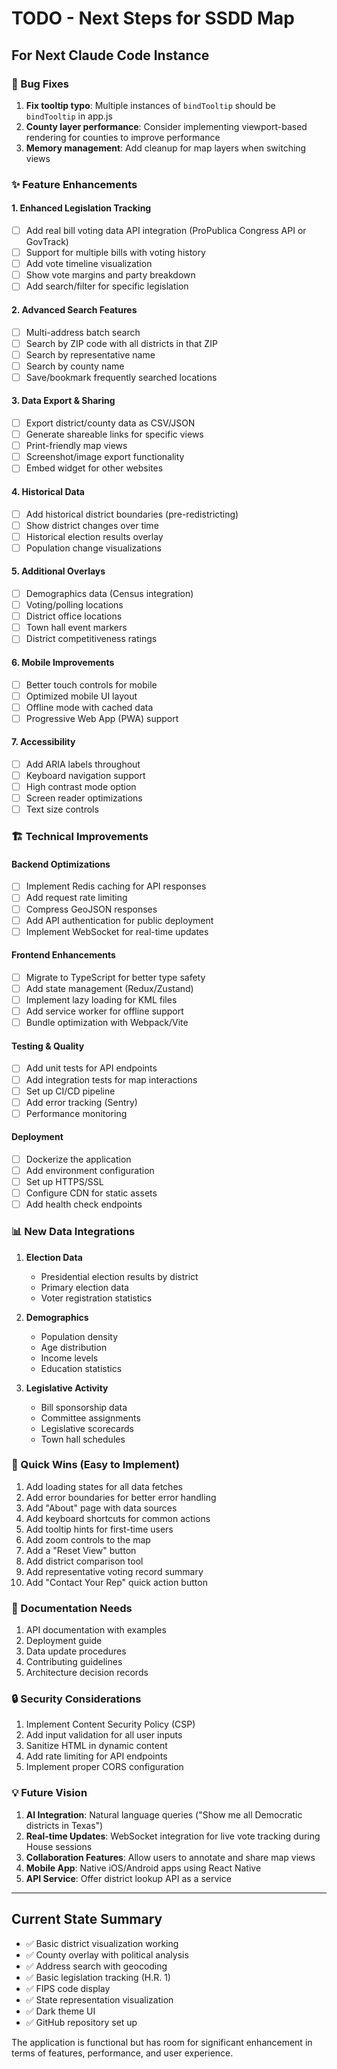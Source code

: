 # TODO - Next Steps for SSDD Map

## For Next Claude Code Instance

### 🐛 Bug Fixes
1. **Fix tooltip typo**: Multiple instances of `bindTooltip` should be `bindTooltip` in app.js
2. **County layer performance**: Consider implementing viewport-based rendering for counties to improve performance
3. **Memory management**: Add cleanup for map layers when switching views

### ✨ Feature Enhancements

#### 1. Enhanced Legislation Tracking
- [ ] Add real bill voting data API integration (ProPublica Congress API or GovTrack)
- [ ] Support for multiple bills with voting history
- [ ] Add vote timeline visualization
- [ ] Show vote margins and party breakdown
- [ ] Add search/filter for specific legislation

#### 2. Advanced Search Features
- [ ] Multi-address batch search
- [ ] Search by ZIP code with all districts in that ZIP
- [ ] Search by representative name
- [ ] Search by county name
- [ ] Save/bookmark frequently searched locations

#### 3. Data Export & Sharing
- [ ] Export district/county data as CSV/JSON
- [ ] Generate shareable links for specific views
- [ ] Print-friendly map views
- [ ] Screenshot/image export functionality
- [ ] Embed widget for other websites

#### 4. Historical Data
- [ ] Add historical district boundaries (pre-redistricting)
- [ ] Show district changes over time
- [ ] Historical election results overlay
- [ ] Population change visualizations

#### 5. Additional Overlays
- [ ] Demographics data (Census integration)
- [ ] Voting/polling locations
- [ ] District office locations
- [ ] Town hall event markers
- [ ] District competitiveness ratings

#### 6. Mobile Improvements
- [ ] Better touch controls for mobile
- [ ] Optimized mobile UI layout
- [ ] Offline mode with cached data
- [ ] Progressive Web App (PWA) support

#### 7. Accessibility
- [ ] Add ARIA labels throughout
- [ ] Keyboard navigation support
- [ ] High contrast mode option
- [ ] Screen reader optimizations
- [ ] Text size controls

### 🏗️ Technical Improvements

#### Backend Optimizations
- [ ] Implement Redis caching for API responses
- [ ] Add request rate limiting
- [ ] Compress GeoJSON responses
- [ ] Add API authentication for public deployment
- [ ] Implement WebSocket for real-time updates

#### Frontend Enhancements
- [ ] Migrate to TypeScript for better type safety
- [ ] Add state management (Redux/Zustand)
- [ ] Implement lazy loading for KML files
- [ ] Add service worker for offline support
- [ ] Bundle optimization with Webpack/Vite

#### Testing & Quality
- [ ] Add unit tests for API endpoints
- [ ] Add integration tests for map interactions
- [ ] Set up CI/CD pipeline
- [ ] Add error tracking (Sentry)
- [ ] Performance monitoring

#### Deployment
- [ ] Dockerize the application
- [ ] Add environment configuration
- [ ] Set up HTTPS/SSL
- [ ] Configure CDN for static assets
- [ ] Add health check endpoints

### 📊 New Data Integrations

1. **Election Data**
   - Presidential election results by district
   - Primary election data
   - Voter registration statistics

2. **Demographics**
   - Population density
   - Age distribution
   - Income levels
   - Education statistics

3. **Legislative Activity**
   - Bill sponsorship data
   - Committee assignments
   - Legislative scorecards
   - Town hall schedules

### 🎯 Quick Wins (Easy to Implement)

1. Add loading states for all data fetches
2. Add error boundaries for better error handling
3. Add "About" page with data sources
4. Add keyboard shortcuts for common actions
5. Add tooltip hints for first-time users
6. Add zoom controls to the map
7. Add a "Reset View" button
8. Add district comparison tool
9. Add representative voting record summary
10. Add "Contact Your Rep" quick action button

### 📝 Documentation Needs

1. API documentation with examples
2. Deployment guide
3. Data update procedures
4. Contributing guidelines
5. Architecture decision records

### 🔒 Security Considerations

1. Implement Content Security Policy (CSP)
2. Add input validation for all user inputs
3. Sanitize HTML in dynamic content
4. Add rate limiting for API endpoints
5. Implement proper CORS configuration

### 💡 Future Vision

1. **AI Integration**: Natural language queries ("Show me all Democratic districts in Texas")
2. **Real-time Updates**: WebSocket integration for live vote tracking during House sessions
3. **Collaboration Features**: Allow users to annotate and share map views
4. **Mobile App**: Native iOS/Android apps using React Native
5. **API Service**: Offer district lookup API as a service

---

## Current State Summary

- ✅ Basic district visualization working
- ✅ County overlay with political analysis
- ✅ Address search with geocoding
- ✅ Basic legislation tracking (H.R. 1)
- ✅ FIPS code display
- ✅ State representation visualization
- ✅ Dark theme UI
- ✅ GitHub repository set up

The application is functional but has room for significant enhancement in terms of features, performance, and user experience.